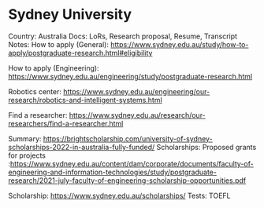 # Sydney University

Country: Australia
Docs: LoRs, Research proposal, Resume, Transcript
Notes: How to apply (General): https://www.sydney.edu.au/study/how-to-apply/postgraduate-research.html#eligibility

How to apply (Engineering): https://www.sydney.edu.au/engineering/study/postgraduate-research.html

Robotics center: https://www.sydney.edu.au/engineering/our-research/robotics-and-intelligent-systems.html


Find a researcher: https://www.sydney.edu.au/research/our-researchers/find-a-researcher.html

Summary: https://brightscholarship.com/university-of-sydney-scholarships-2022-in-australia-fully-funded/
Scholarships: Proposed grants for projects :https://www.sydney.edu.au/content/dam/corporate/documents/faculty-of-engineering-and-information-technologies/study/postgraduate-research/2021-july-faculty-of-engineering-scholarship-opportunities.pdf

Scholarship: https://www.sydney.edu.au/scholarships/
Tests: TOEFL